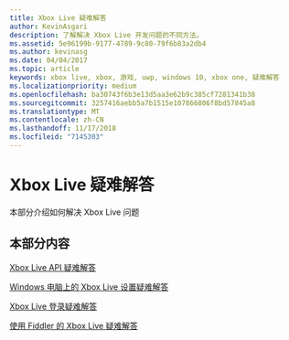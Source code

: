```yaml
---
title: Xbox Live 疑难解答
author: KevinAsgari
description: 了解解决 Xbox Live 开发问题的不同方法。
ms.assetid: 5e96199b-9177-4789-9c80-79f6b83a2db4
ms.author: kevinasg
ms.date: 04/04/2017
ms.topic: article
keywords: xbox live, xbox, 游戏, uwp, windows 10, xbox one, 疑难解答
ms.localizationpriority: medium
ms.openlocfilehash: ba30743f6b3e13d5aa3e62b9c385cf7281341b38
ms.sourcegitcommit: 3257416aebb5a7b1515e107866806f8bd57845a8
ms.translationtype: MT
ms.contentlocale: zh-CN
ms.lasthandoff: 11/17/2018
ms.locfileid: "7145303"
---
```

# <a name="troubleshooting-xbox-live"></a>Xbox Live 疑难解答

本部分介绍如何解决 Xbox Live 问题

## <a name="in-this-section"></a>本部分内容

[Xbox Live API 疑难解答](troubleshooting-the-xbox-live-services-api.md)

[Windows 电脑上的 Xbox Live 设置疑难解答](troubleshooting-pc-setup.md)

[Xbox Live 登录疑难解答](troubleshooting-sign-in.md)

[使用 Fiddler 的 Xbox Live 疑难解答](how-to-set-up-fiddler-for-debugging.md)
